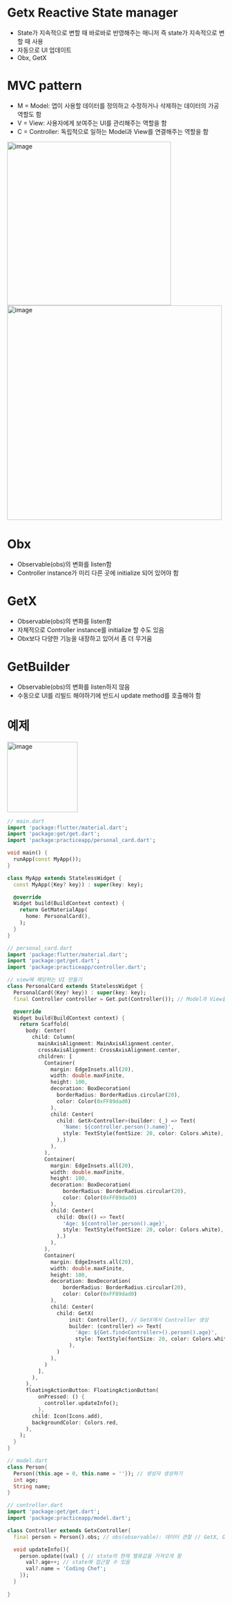 # Getx Reactive State manager
* State가 지속적으로 변할 때 바로바로 반영해주는 매니저 즉 state가 지속적으로 변할 때 사용
* 자동으로 UI 업데이트
* Obx, GetX

# MVC pattern
* M = Model: 앱이 사용할 데이터를 정의하고 수정하거나 삭제하는 데이터의 가공 역할도 함
* V = View: 사용자에게 보여주는 UI를 관리해주는 역할을 함
* C = Controller: 독립적으로 일하는 Model과 View를 연결해주는 역할을 함
<img width="379" alt="image" src="https://user-images.githubusercontent.com/88610333/187111907-767a0a29-fa9b-4299-b162-75fea5df276a.png">
<img width="497" alt="image" src="https://user-images.githubusercontent.com/88610333/187120450-01484bf2-97a9-47fc-a426-0492a45398ef.png">

# Obx
* Observable(obs)의 변화를 listen함
* Controller instance가 미리 다른 곳에 initialize 되어 있어야 함

# GetX
* Observable(obs)의 변화를 listen함
* 자체적으로 Controller instance를 initialize 할 수도 있음
* Obx보다 다양한 기능을 내장하고 있어서 좀 더 무거움

# GetBuilder
* Observable(obs)의 변화를 listen하지 않음
* 수동으로 UI를 리빌드 해야하기에 반드시 update method를 호출해야 함

# 예제
<img width="163" alt="image" src="https://user-images.githubusercontent.com/88610333/187133213-8fd540c3-487c-41cf-9810-5ca9c64f874f.png">

``` dart
// main.dart
import 'package:flutter/material.dart';
import 'package:get/get.dart';
import 'package:practiceapp/personal_card.dart';

void main() {
  runApp(const MyApp());
}

class MyApp extends StatelessWidget {
  const MyApp({Key? key}) : super(key: key);

  @override
  Widget build(BuildContext context) {
    return GetMaterialApp(
      home: PersonalCard(),
    );
  }
}
```
``` dart
// personal_card.dart
import 'package:flutter/material.dart';
import 'package:get/get.dart';
import 'package:practiceapp/controller.dart';

// view에 해당하는 UI 만들기
class PersonalCard extends StatelessWidget {
  PersonalCard({Key? key}) : super(key: key);
  final Controller controller = Get.put(Controller()); // Model과 View를 연결해주기 위한 Controller instance 만들기

  @override
  Widget build(BuildContext context) {
    return Scaffold(
      body: Center(
        child: Column(
          mainAxisAlignment: MainAxisAlignment.center,
          crossAxisAlignment: CrossAxisAlignment.center,
          children: [
            Container(
              margin: EdgeInsets.all(20),
              width: double.maxFinite,
              height: 100,
              decoration: BoxDecoration(
                borderRadius: BorderRadius.circular(20),
                color: Color(0xFF89dad0)
              ),
              child: Center(
                child: GetX<Controller>(builder: (_) => Text(
                  'Name: ${controller.person().name}',
                  style: TextStyle(fontSize: 20, color: Colors.white),
                ),)
              ),
            ),
            Container(
              margin: EdgeInsets.all(20),
              width: double.maxFinite,
              height: 100,
              decoration: BoxDecoration(
                  borderRadius: BorderRadius.circular(20),
                  color: Color(0xFF89dad0)
              ),
              child: Center(
                child: Obx(() => Text(
                  'Age: ${controller.person().age}',
                  style: TextStyle(fontSize: 20, color: Colors.white),
                ),)
              ),
            ),
            Container(
              margin: EdgeInsets.all(20),
              width: double.maxFinite,
              height: 100,
              decoration: BoxDecoration(
                  borderRadius: BorderRadius.circular(20),
                  color: Color(0xFF89dad0)
              ),
              child: Center(
                child: GetX(
                    init: Controller(), // GetX에서 Controller 생성
                    builder: (controller) => Text(
                      'Age: ${Get.find<Controller>().person().age}',
                      style: TextStyle(fontSize: 20, color: Colors.white),
                    ),
                )
              ),
            )
          ],
        ),
      ),
      floatingActionButton: FloatingActionButton(
          onPressed: () {
            controller.updateInfo();
          },
        child: Icon(Icons.add),
        backgroundColor: Colors.red,
      ),
    );
  }
}
```
``` dart
// model.dart
class Person{
  Person({this.age = 0, this.name = ''}); // 생성자 생성하기
  int age;
  String name;
}
```
``` dart
// controller.dart
import 'package:get/get.dart';
import 'package:practiceapp/model.dart';

class Controller extends GetxController{
  final person = Person().obs; // obs(observable): 데이터 관찰 // GetX, Obx: obs를 listen

  void updateInfo(){
    person.update((val) { // state의 현재 밸류값을 가져오게 함
      val?.age++; // state에 접근할 수 있음
      val?.name = 'Coding Chef';
    });
  }
  
}
```
